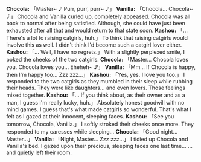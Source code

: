 **Chocola:** 「Master~ ♪ Purr, purr, purr~ ♪」
**Vanilla:** 「Chocola... Chocola~ ♪」
Chocola and Vanilla curled up, completely appeased.
Chocola was all back to normal after being satisfied.
Although, she could have just been exhausted after all that and would return to that state soon.
**Kashou:** 「... There's a lot to raising catgirls, huh.」
To think that raising catgirls would involve this as well.
I didn't think I'd become such a catgirl lover either.
**Kashou:** 「... Well, I have no regrets.」
With a slightly perplexed smile, I poked the cheeks of the two catgirls.
**Chocola:** 「Master... Chocola loves you. Chocola loves you... Eheheh~ ♪」
**Vanilla:** 「Mm... If Chocola is happy, then I'm happy too... Zzz zzz...」
**Kashou:** 「Yes, yes. I love you too.」
I responded to the two catgirls as they mumbled in their sleep while rubbing their heads.
They were like daughters... and even lovers.
Those feelings mixed together.
**Kashou:** 「... If you think about, as their owner and as a man, I guess I'm really lucky, huh.」
Absolutely honest goodwill with no mind games.
I guess that's what made catgirls so wonderful.
That's what I felt as I gazed at their innocent, sleeping faces.
**Kashou:** 「See you tomorrow, Chocola, Vanilla.」
I softly stroked their cheeks once more.
They responded to my caresses while sleeping...
**Chocola:** 「Good night... Master...」
**Vanilla:** 「Night, Master... Zzz zzz...」
I tidied up Chocola and Vanilla's bed.
I gazed upon their precious, sleeping faces one last time...
... and quietly left their room.
